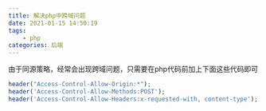```yaml
---
title: 解决php中跨域问题
date: 2021-01-15 14:50:19
tags:
    - php
categories: 后端
---
```

由于同源策略，经常会出现跨域问题，只需要在php代码前加上下面这些代码即可
```php
header("Access-Control-Allow-Origin:*");
header('Access-Control-Allow-Methods:POST');
header('Access-Control-Allow-Headers:x-requested-with, content-type');
```
